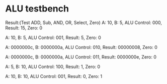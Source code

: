# ALU testbench
Result:(Test ADD, Sub, AND, OR, Select<branch>, Zero)
A:         10, B:          5, ALU Control: 000, Result:         15, Zero: 0

A:         10, B:          5, ALU Control: 001, Result:          5, Zero: 0

A: 0000000c, B: 0000000a, ALU Control: 010, Result: 00000008, Zero: 0

A: 0000000c, B: 0000000a, ALU Control: 011, Result: 0000000e, Zero: 0

A:          5, B:         10, ALU Control: 100, Result:          1, Zero: 0

A:         10, B:         10, ALU Control: 001, Result:          0, Zero: 1
